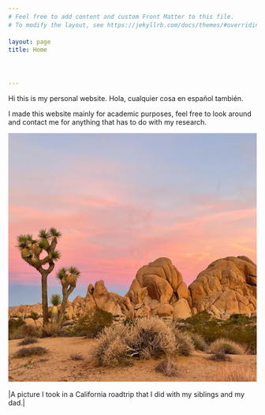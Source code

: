 ```yaml
---
# Feel free to add content and custom Front Matter to this file.
# To modify the layout, see https://jekyllrb.com/docs/themes/#overriding-theme-defaults

layout: page
title: Home



---
```

Hi this is my personal website. Hola, cualquier cosa en español también. 

I made this website mainly for academic purposes, feel free to look around and contact me for anything that has to do with my research. 

<img src="/figures/JoshuaTreeNov2021DAG.jpg" alt="Joshua Tree" style=";width:600px">

|A picture I took in a California roadtrip that I did with my siblings and my dad.|